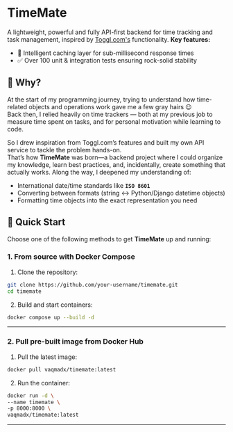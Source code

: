 # TimeMate
A lightweight, powerful and fully API-first backend for time tracking and task management, inspired by [Toggl.com's](https://toggl.com/) functionality.
**Key features:**
- 🔄 Intelligent caching layer for sub-millisecond response times  
- ✅ Over 100 unit & integration tests ensuring rock-solid stability

## 🤔 Why?

At the start of my programming journey, trying to understand how time-related objects and operations work gave me a few gray hairs 😉  
Back then, I relied heavily on time trackers — both at my previous job to measure time spent on tasks, and for personal motivation while learning to code.

So I drew inspiration from Toggl.com’s features and built my own API service to tackle the problem hands-on.  
That’s how **TimeMate** was born—a backend project where I could organize my knowledge, learn best practices, and, incidentally, create something that actually works.
Along the way, I deepened my understanding of:  
- International date/time standards like **`ISO 8601`**  
- Converting between formats (string ↔ Python/Django datetime objects)  
- Formatting time objects into the exact representation you need

## 🚀 Quick Start
Choose one of the following methods to get **TimeMate** up and running:


### 1. From source with Docker Compose

1. Clone the repository:
```bash
git clone https://github.com/your-username/timemate.git
cd timemate
```
2. Build and start containers:
```bash
docker compose up --build -d
```
--- 
### 2. Pull pre-built image from Docker Hub
1. Pull the latest image:
```bash
docker pull vaqmadx/timemate:latest
```
2. Run the container:
```bash
docker run -d \
--name timemate \
-p 8000:8000 \
vaqmadx/timemate:latest
```

---
